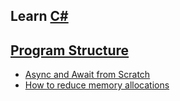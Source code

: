 ## Learn [C#](https://learn.microsoft.com/en-us/dotnet/csharp/tour-of-csharp/)
## [Program Structure](https://learn.microsoft.com/en-us/dotnet/csharp/fundamentals/program-structure/main-command-line)

- [Async and Await from Scratch](https://www.youtube.com/watch?v=R-z2Hv-7nxk)
- [How to reduce memory allocations](https://learn.microsoft.com/en-us/dotnet/csharp/advanced-topics/performance/ref-tutorial)
